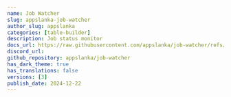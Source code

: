 ```yaml
---
name: Job Watcher
slug: appslanka-job-watcher
author_slug: appslanka
categories: [table-builder]
description: Job status monitor 
docs_url: https://raw.githubusercontent.com/appslanka/job-watcher/refs/heads/main/README.md
discord_url: 
github_repository: appslanka/job-watcher
has_dark_theme: true
has_translations: false
versions: [3]
publish_date: 2024-12-22
---
```

